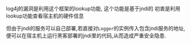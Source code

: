 log4j的漏洞是利用这个框架的lookup功能,
这个功能是基于jndi的
初衷是利用lookup功能查看宿主机的硬件信息

但由于jndi的服务可以自己部署,若直接对`Logger`的实例传入包含jndi服务的地址,便可以在宿主机上运行黑客部署的jndi里的代码,从而造成严重安全隐患.